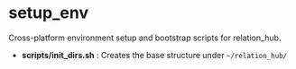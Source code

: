 # setup_env
Cross-platform environment setup and bootstrap scripts for relation_hub.

- **scripts/init_dirs.sh** : Creates the base structure under `~/relation_hub/`
